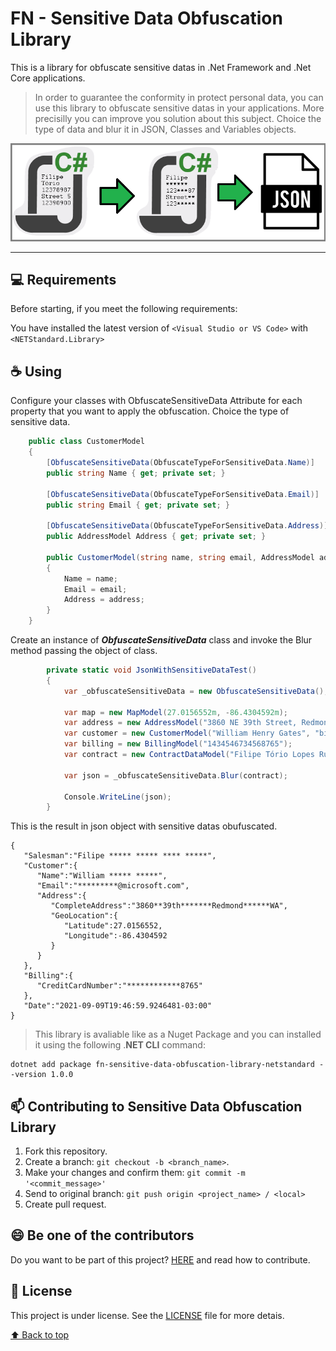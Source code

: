 # FN - Sensitive Data Obfuscation Library
This is a library for obfuscate sensitive datas in .Net Framework and .Net Core applications.

> In order to guarantee the conformity in protect personal data, you can use this library to obfuscate sensitive datas in your applications. More precisilly you can improve you solution about this subject. Choice the type of data and blur it in JSON, Classes and Variables objects. 

<img src="docs\diagram.png" alt="diagram">

<hr />


## 💻 Requirements

Before starting, if you meet the following requirements:

  You have installed the latest version of `<Visual Studio or VS Code>` with  `<NETStandard.Library>`
  

## ☕ Using

Configure your classes with ObfuscateSensitiveData Attribute for each property that you want to apply the obfuscation. Choice the type of sensitive data.

```c#
    public class CustomerModel
    {
        [ObfuscateSensitiveData(ObfuscateTypeForSensitiveData.Name)]
        public string Name { get; private set; }

        [ObfuscateSensitiveData(ObfuscateTypeForSensitiveData.Email)]
        public string Email { get; private set; }

        [ObfuscateSensitiveData(ObfuscateTypeForSensitiveData.Address)]
        public AddressModel Address { get; private set; }

        public CustomerModel(string name, string email, AddressModel address)
        {
            Name = name;
            Email = email;
            Address = address;
        }
    }
```

Create an instance of <b><i>ObfuscateSensitiveData</i></b> class and invoke the Blur method passing the object of class.
```c#
        private static void JsonWithSensitiveDataTest()
        {
            var _obfuscateSensitiveData = new ObfuscateSensitiveData();

            var map = new MapModel(27.0156552m, -86.4304592m);
            var address = new AddressModel("3860 NE 39th Street, Redmond 98052, WA", map);
            var customer = new CustomerModel("William Henry Gates", "billgates@microsoft.com", address);
            var billing = new BillingModel("1434546734568765");
            var contract = new ContractDataModel("Filipe Tório Lopes Ruas Nhimi", customer, billing);

            var json = _obfuscateSensitiveData.Blur(contract);
            
            Console.WriteLine(json);
        }
```

This is the result in json object with sensitive datas obufuscated.
```
{
   "Salesman":"Filipe ***** ***** **** *****",
   "Customer":{
      "Name":"William ***** *****",
      "Email":"*********@microsoft.com",
      "Address":{
         "CompleteAddress":"3860**39th*******Redmond******WA",
         "GeoLocation":{
            "Latitude":27.0156552,
            "Longitude":-86.4304592
         }
      }
   },
   "Billing":{
      "CreditCardNumber":"************8765"
   },
   "Date":"2021-09-09T19:46:59.9246481-03:00"
}
```
> This library is avaliable like as a Nuget Package and you can installed it using the following .<b>NET CLI</b> command:
```
dotnet add package fn-sensitive-data-obfuscation-library-netstandard --version 1.0.0
```

## 📫 Contributing to Sensitive Data Obfuscation Library

1. Fork this repository.
2. Create a branch: `git checkout -b <branch_name>`.
3. Make your changes and confirm them: `git commit -m '<commit_message>'`
4. Send to original branch: `git push origin <project_name> / <local>`
5. Create pull request.

## 😄 Be one of the contributors<br>

Do you want to be part of this project? [HERE](CONTRIBUTING.md) and read how to contribute.

## 📝 License

This project is under license. See the  [LICENSE](LICENSE.md) file for more detais.

[⬆ Back to top](#nome-do-projeto)<br>